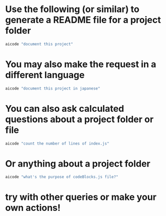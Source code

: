 # Use the following (or similar) to generate a README file for a project folder
```bash
aicode "document this project"
```

# You may also make the request in a different language
```bash
aicode "document this project in japanese"
```

# You can also ask calculated questions about a project folder or file
```bash
aicode "count the number of lines of index.js"
```

# Or anything about a project folder
```bash
aicode "what's the purpose of codeBlocks.js file?"
```

# try with other queries or make your own actions!